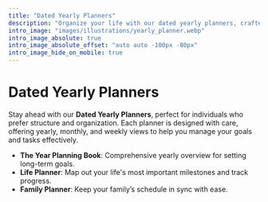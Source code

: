 ```yaml
---
title: "Dated Yearly Planners"
description: "Organize your life with our dated yearly planners, crafted to keep you on track throughout the year."
intro_image: "images/illustrations/yearly_planner.webp"
intro_image_absolute: true
intro_image_absolute_offset: "auto auto -100px -80px"
intro_image_hide_on_mobile: true
---
```


# Dated Yearly Planners

Stay ahead with our **Dated Yearly Planners**, perfect for individuals who prefer structure and organization. Each planner is designed with care, offering yearly, monthly, and weekly views to help you manage your goals and tasks effectively.

- **The Year Planning Book**: Comprehensive yearly overview for setting long-term goals.
- **Life Planner**: Map out your life's most important milestones and track progress.
- **Family Planner**: Keep your family’s schedule in sync with ease.
